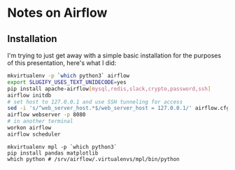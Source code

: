 # Notes on Airflow

## Installation

I'm trying to just get away with a simple basic installation for the purposes
of this presentation, here's what I did:

```bash
mkvirtualenv -p `which python3` airflow
export SLUGIFY_USES_TEXT_UNIDECODE=yes
pip install apache-airflow[mysql,redis,slack,crypto,password,ssh]
airflow initdb
# set host to 127.0.0.1 and use SSH tunneling for access
sed -i 's/^web_server_host.*$/web_server_host = 127.0.0.1/' airflow.cfg
airflow webserver -p 8080
# in another terminal
workon airflow
airflow scheduler
```


```
mkvirtualenv mpl -p `which python3`
pip install pandas matplotlib
which python # /srv/airflow/.virtualenvs/mpl/bin/python
```
